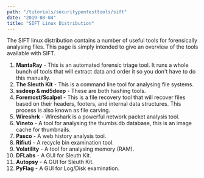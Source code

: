 ```yaml
---
path: "/tutorials/securitypentesttools/sift"
date: "2019-08-04"
title: "SIFT Linux Distribution"
---
```

The SIFT linux distribution contains a number of useful tools for forensically analysing files. This page is simply intended to give an overview of the tools available with SIFT.

1. **MantaRay** - This is an automated forensic triage tool. It runs a whole bunch of tools that will extract data and order it so you don't have to do this manually.
2. **The Sleuth Kit** - This is a command line tool for analysing file systems.
3. **ssdeep & md5deep** - These are both hashing tools.
4. **Foremost/Scalpel** - This is a file recovery tool that will recover files based on their headers, footers, and internal data structures. This process is also known as file carving.
5. **Wireshrk** - Wireshark is a powerful network packet analysis tool.
6. **Vineto** - A tool for analysing the thumbs.db database, this is an image cache for thumbnails.
7. **Pasco** - A web history analysis tool.
8. **Rifiuti** - A recycle bin examination tool.
9. **Volatility** - A tool for analysing memory (RAM).
10. **DFLabs** - A GUI for Sleuth Kit.
11. **Autopsy** - A GUI for Sleuth Kit.
12. **PyFlag** - A GUI for Log/Disk examination.